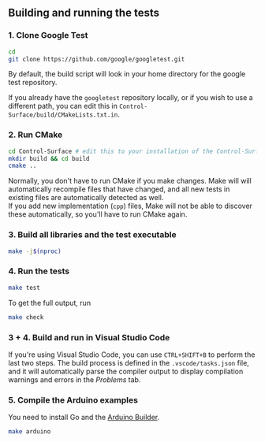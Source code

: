 ## Building and running the tests

### 1. Clone Google Test

```sh
cd
git clone https://github.com/google/googletest.git
```

By default, the build script will look in your home directory for the google 
test repository.

If you already have the `googletest` repository locally, or if you wish to use a
different path, you can edit this in `Control-Surface/build/CMakeLists.txt.in`.

### 2. Run CMake
```sh
cd Control-Surface # edit this to your installation of the Control-Surface repo.
mkdir build && cd build
cmake ..
```

Normally, you don't have to run CMake if you make changes. Make will will
automatically recompile files that have changed, and all new tests in existing
files are automatically detected as well.  
If you add new implementation (`cpp`) files, Make will not be able to discover
these automatically, so you'll have to run CMake again.

### 3. Build all libraries and the test executable
```sh
make -j$(nproc)
```

### 4. Run the tests
```sh
make test
```

To get the full output, run
```sh
make check
```

### 3 + 4. Build and run in Visual Studio Code
If you're using Visual Studio Code, you can use `CTRL+SHIFT+B` to perform the
last two steps. The build process is defined in the `.vscode/tasks.json` file,
and it will automatically parse the compiler output to display compilation 
warnings and errors in the _Problems_ tab.

### 5. Compile the Arduino examples
You need to install Go and the 
[Arduino Builder](https://github.com/arduino/arduino-builder).
```sh
make arduino
```